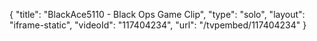 {
    "title": "BlackAce5110 - Black Ops Game Clip",
    "type": "solo",
    "layout": "iframe-static",
    "videoId": "117404234",
    "url": "\/tvpembed\/117404234"
}